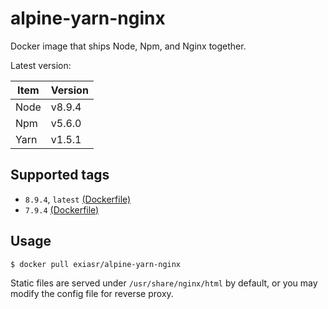 # alpine-yarn-nginx
Docker image that ships Node, Npm, and Nginx together.

Latest version:

Item | Version
------- | -----
Node | v8.9.4
Npm | v5.6.0
Yarn | v1.5.1

## Supported tags
* `8.9.4`, `latest` [(Dockerfile)](./Dockerfile)
* `7.9.4` [(Dockerfile)](https://github.com/ExiaSR/alpine-yarn-nginx/blob/7.9.4/Dockerfile)

## Usage

`$ docker pull exiasr/alpine-yarn-nginx`

Static files are served under `/usr/share/nginx/html` by default, or you may modify the config file for reverse proxy.
